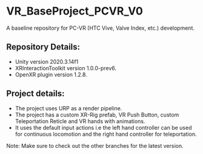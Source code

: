 # VR_BaseProject_PCVR_V0

A baseline repository for PC-VR (HTC Vive, Valve Index, etc.) development.


## Repository Details:
- Unity version 2020.3.14f1
- XRInteractionToolkit version 1.0.0-prev6.
- OpenXR plugin version 1.2.8.


## Project details:
- The project uses URP as a render pipeline.
- The project has a custom XR-Rig prefab, VR Push Button, custom Teleportation Reticle and VR hands with animations.
- It uses the default input actions i.e the left hand controller can be used for continuous locomotion and the right hand controller for teleportation.


Note: Make sure to check out the other branches for the latest version.



